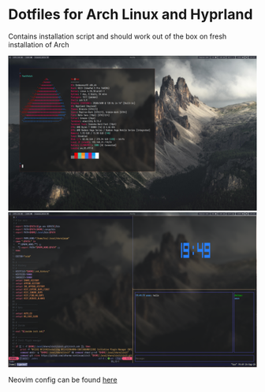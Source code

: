 # Dotfiles for Arch Linux and Hyprland

Contains installation script and should work out of the box on fresh installation of Arch

![](./assets/neofetch.png)
![](./assets/nvim.png)

Neovim config can be found [here](https://github.com/m1kkY8/nvimrc)
